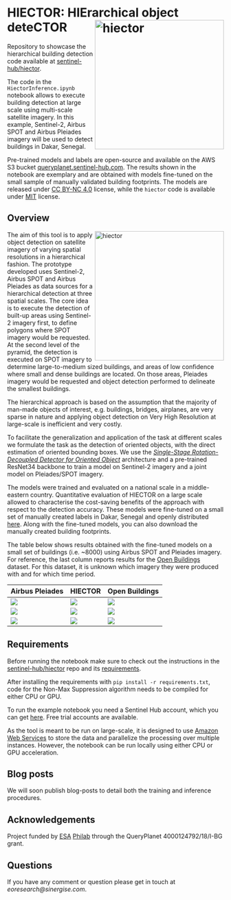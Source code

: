 # HIECTOR: HIErarchical object deteCTOR <img src="figs/hiector-logo.png" alt="hiector" width="300" align="right"/>

Repository to showcase the hierarchical building detection code available at [sentinel-hub/hiector](https://github.com/sentinel-hub/hiector).

The code in the `HiectorInference.ipynb` notebook allows to execute building detection at large scale using multi-scale satellite imagery. In this example, Sentinel-2, Airbus SPOT and Airbus Pleiades imagery will be used to detect buildings in Dakar, Senegal.

Pre-trained models and labels are open-source and available on the AWS S3 bucket [queryplanet.sentinel-hub.com](http://queryplanet.sentinel-hub.com/index.html). The results shown in the notebook are exemplary and are obtained with models fine-tuned on the small sample of manually validated building footprints. The models are released under [CC BY-NC 4.0](https://creativecommons.org/licenses/by-nc/4.0/) license, while the `hiector` code is available under [MIT](https://opensource.org/licenses/MIT) license.

## Overview

<img src="figs/hiector.png" alt="hiector" width="300" align="right"/> The aim of this tool is to apply object detection on satellite imagery of varying spatial resolutions in a hierarchical fashion. The prototype developed uses Sentinel-2, Airbus SPOT and Airbus Pleiades as data sources for a hierarchical detection at three spatial scales. The core idea is to execute the detection of built-up areas using Sentinel-2 imagery first, to define polygons where SPOT imagery would be requested. At the second level of the pyramid, the detection is executed on SPOT imagery to determine large-to-medium sized buildings, and areas of low confidence where small and dense buildings are located. On those areas, Pleiades imagery would be requested and object detection performed to delineate the smallest buildings.

The hierarchical approach is based on the assumption that the majority of man-made objects of interest, e.g. buildings, bridges, airplanes, are very sparse in nature and applying object detection on Very High Resolution at large-scale is inefficient and very costly.

To facilitate the generalization and application of the task at different scales we formulate the task as the detection of oriented objects, with the direct estimation of oriented bounding boxes. We use the [_Single-Stage Rotation-Decoupled Detector for Oriented Object_](https://github.com/Capino512/pytorch-rotation-decoupled-detector) architecture and a pre-trained ResNet34 backbone to train a model on Sentinel-2 imagery and a joint model on Pleiades/SPOT imagery.

The models were trained and evaluated on a national scale in a middle-eastern country. Quantitative evaluation of HIECTOR on a large scale allowed to characterise the cost-saving benefits of the approach with respect to the detection accuracy. These models were fine-tuned on a small set of manually created labels in Dakar, Senegal and openly distributed [here](http://queryplanet.sentinel-hub.com/index.html). Along with the fine-tuned models, you can also download the manually created building footprints.

The table below shows results obtained with the fine-tuned models on a small set of buildings (i.e. ~8000) using Airbus SPOT and Pleiades imagery. For reference, the last column reports results for the [Open Buildings](https://sites.research.google/open-buildings/) dataset. For this dataset, it is unknown which imagery they were produced with and for which time period.


| Airbus Pleiades | HIECTOR | Open Buildings  |
|:----------------|:--------|:-----------------------------------------------------------------|
| <img src="figs/example-vhr-001.png"> | <img src="figs/example-vhr-hiector-001.png"> | <img src="figs/example-vhr-google-001.png"> |
| <img src="figs/example-vhr-002.png"> | <img src="figs/example-vhr-hiector-002.png"> | <img src="figs/example-vhr-google-002.png"> |
| <img src="figs/example-vhr-003.png"> | <img src="figs/example-vhr-hiector-003.png"> | <img src="figs/example-vhr-google-003.png"> |

## Requirements

Before running the notebook make sure to check out the instructions in the [sentinel-hub/hiector](https://github.com/sentinel-hub/hiector) repo and its [requirements](https://github.com/sentinel-hub/hiector/requirements.txt).

After installing the requirements with `pip install -r requirements.txt`, code for the Non-Max Suppression algorithm needs to be compiled for either CPU or GPU.

To run the example notebook you need a Sentinel Hub account, which you can get [here](https://services.sentinel-hub.com/oauth/subscription). Free trial accounts are available.

As the tool is meant to be run on large-scale, it is designed to use [Amazon Web Services](https://aws.amazon.com/) to store the data and parallelize the processing over multiple instances. However, the notebook can be run locally using either CPU or GPU acceleration.

## Blog posts

We will soon publish blog-posts to detail both the training and inference procedures.

## Acknowledgements

Project funded by [ESA](https://www.esa.int/About_Us/ESRIN) [Philab](https://philab.phi.esa.int/) through the QueryPlanet 4000124792/18/I-BG grant.

## Questions

If you have any comment or question please get in touch at _eoresearch@sinergise.com_.

